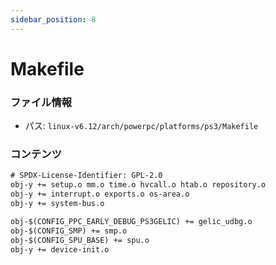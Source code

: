 ```yaml
---
sidebar_position: 8
---
```

# Makefile

### ファイル情報

- パス: `linux-v6.12/arch/powerpc/platforms/ps3/Makefile`

### コンテンツ

```txt
# SPDX-License-Identifier: GPL-2.0
obj-y += setup.o mm.o time.o hvcall.o htab.o repository.o
obj-y += interrupt.o exports.o os-area.o
obj-y += system-bus.o

obj-$(CONFIG_PPC_EARLY_DEBUG_PS3GELIC) += gelic_udbg.o
obj-$(CONFIG_SMP) += smp.o
obj-$(CONFIG_SPU_BASE) += spu.o
obj-y += device-init.o

```
